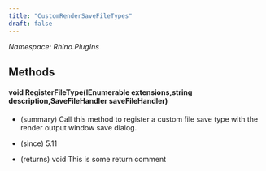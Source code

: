 ```yaml
---
title: "CustomRenderSaveFileTypes"
draft: false
---
```


*Namespace: Rhino.PlugIns*
## Methods
#### void RegisterFileType(IEnumerable<string> extensions,string description,SaveFileHandler saveFileHandler)
- (summary) 
     Call this method to register a custom file save type with the render
     output window save dialog.
     
- (since) 5.11
- (returns) void This is some return comment
